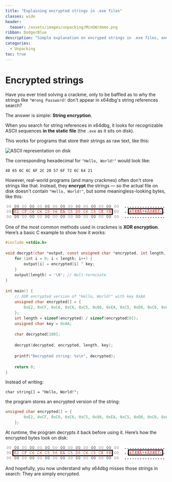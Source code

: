 ```yaml
---
title: "Explaining encrypted strings in .exe files"
classes: wide
header:
  teaser: /assets/images/unpacking/MinGW/demo.png
ribbon: DodgerBlue
description: "Simple explanation on encryped strings in .exe files, and how to get around them when solving crackmes"
categories:
  - Unpacking
toc: true
---
```


# Encrypted strings


Have you ever tried solving a crackme, only to be baffled as to why the strings like `"Wrong Password!` don't appear in x64dbg's string references search?

The answer is simple: **String encryption**.

When you search for string references in x64dbg, it looks for recognizable ASCII sequences **in the static file** (the `.exe` as it sits on disk).

This works for programs that store their strings as raw text, like this:

![ASCII representation on disk](/assets/images/unpacking/encryptedstring/demo0.png)

The corresponding hexadecimal for `"Hello, World!"` would look like:
```
48 65 6C 6C 6F 2C 20 57 6F 72 6C 64 21
```

However, real-world programs (and many crackmes) often don't store strings like that. Instead, they **encrypt** the strings — so the actual file on disk doesn't contain `"Hello, World!"`, but some meaningless-looking bytes, like this:

![Encrypted representation on disk](/assets/images/unpacking/encryptedstrings/demo1.png)

One of the most common methods used in crackmes is **XOR encryption**.  
Here’s a basic C example to show how it works:

```c
#include <stdio.h>

void decrypt(char *output, const unsigned char *encrypted, int length, unsigned char key) {
    for (int i = 0; i < length; i++) {
        output[i] = encrypted[i] ^ key;
    }
    output[length] = '\0'; // Null-terminate
}

int main() {
    // XOR encrypted version of "Hello, World!" with key 0xAA
    unsigned char encrypted[] = {
        0xE2, 0xCF, 0xC6, 0xC6, 0xC5, 0x86, 0xEA, 0xC5, 0xD8, 0xC6, 0xC5, 0xCE, 0x8B
    };
    int length = sizeof(encrypted) / sizeof(encrypted[0]);
    unsigned char key = 0xAA;

    char decrypted[100];

    decrypt(decrypted, encrypted, length, key);

    printf("Decrypted string: %s\n", decrypted);

    return 0;
}
```

Instead of writing:
```
char string[] = "Hello, World!";
```
the program stores an encrypted version of the string:
```c
unsigned char encrypted[] = {
        0xE2, 0xCF, 0xC6, 0xC6, 0xC5, 0x86, 0xEA, 0xC5, 0xD8, 0xC6, 0xC5, 0xCE, 0x8B
    };
```
At runtime, the program decrypts it back before using it.
Here’s how the encrypted bytes look on disk:


![Encrypted representation on disk](/assets/images/unpacking/encryptedstrings/demo1.png)

And hopefully, you now understand why x64dbg misses those strings in search: They are simply encrypted.

